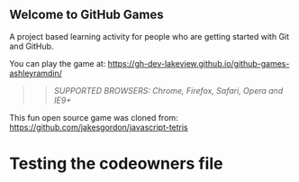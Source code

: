 ## Welcome to GitHub Games

A project based learning activity for people who are getting started with Git and GitHub.

You can play the game at: https://gh-dev-lakeview.github.io/github-games-ashleyramdin/

>> _*SUPPORTED BROWSERS*: Chrome, Firefox, Safari, Opera and IE9+_

This fun open source game was cloned from: https://github.com/jakesgordon/javascript-tetris

# Testing the codeowners file
